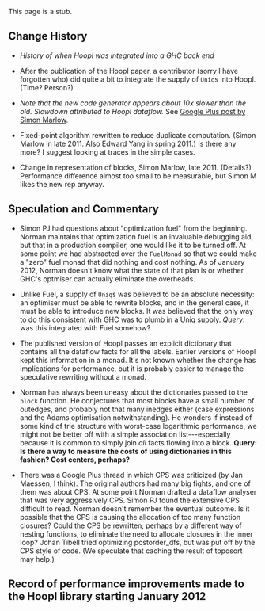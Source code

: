
This page is a stub.

## Change History

- *History of when Hoopl was integrated into a GHC back end*

- After the publication of the Hoopl paper, a contributor (sorry I have forgotten who) did quite a bit to integrate the supply of `Uniq`s into Hoopl.  (Time? Person?)

- *Note that the new code generator appears about 10x slower than the old.  Slowdown attributed to Hoopl dataflow.*   See [ Google Plus post by Simon Marlow](https://plus.google.com/107890464054636586545/posts/dBbewpRfw6R).

- Fixed-point algorithm rewritten to reduce duplicate computation.  (Simon Marlow in late 2011.  Also Edward Yang in spring 2011.) Is there any more? I suggest looking at traces in the simple cases.

- Change in representation of blocks, Simon Marlow, late 2011.  (Details?)  Performance difference almost too small to be measurable, but Simon M likes the new rep anyway.

## Speculation and Commentary

- Simon PJ had questions about "optimization fuel" from the beginning.  Norman maintains that optimization fuel is an invaluable debugging aid, but that in a production compiler, one would like it to be turned off.   At some point we had abstracted over the `FuelMonad` so that we could make a "zero" fuel monad that did nothing and cost nothing.  As of January 2012, Norman doesn't know what the state of that plan is or whether GHC's optmiser can actually eliminate the overheads.

- Unlike Fuel, a supply of `Uniq`s was believed to be an absolute necessity: an optimiser must be able to rewrite blocks, and in the general case, it must be able to introduce new blocks.  It was believed that the only way to do this consistent with GHC was to plumb in a Uniq supply.   *Query*: was this integrated with Fuel somehow?

- The published version of Hoopl passes an explicit dictionary that contains all the dataflow facts for all the labels.   Earlier versions of Hoopl kept this information in a monad.  It's not known whether the change has implications for performance, but it is probably easier to manage the speculative rewriting without a monad.

- Norman has always been uneasy about the dictionaries passed to the `block` function.  He conjectures that most blocks have a small number of outedges, and probably not that many inedges either (case expressions and the Adams optimisation notwithstanding).  He wonders if instead of some kind of trie structure with worst-case logarithmic performance, we might not be better off with a simple association list---especially because it is common to simply join *all* facts flowing into a block.   **Query: Is there a way to measure the costs of using dictionaries in this fashion?  Cost centers, perhaps?**

- There was a Google Plus thread in which CPS was criticized (by Jan Maessen, I think).  The original authors had many big fights, and one of them was about CPS.  At some point Norman drafted a dataflow analyser that was very aggressively CPS.  Simon PJ found the extensive CPS difficult to read.  Norman doesn't remember the eventual outcome.   Is it possible that the CPS is causing the allocation of too many function closures?   Could the CPS be rewritten, perhaps by a different way of nesting functions, to eliminate the need to allocate closures in the inner loop?  Johan Tibell tried optimizing postorder_dfs, but was put off by the CPS style of code. (We speculate that caching the result of toposort may help.)

## Record of performance improvements made to the Hoopl library starting January 2012